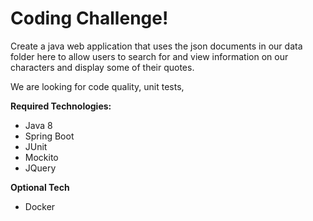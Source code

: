 # Coding Challenge!

Create a java web application that uses the json documents in our data folder here to allow users to search for and view information on our characters and display some of their quotes.

We are looking for code quality, unit tests, 

**Required Technologies:**

* Java 8
* Spring Boot 
* JUnit
* Mockito
* JQuery

**Optional Tech**

* Docker
